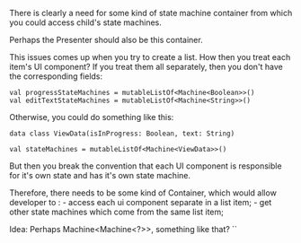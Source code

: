 There is clearly a need for some kind of state machine container
from which you could access child's state machines.

Perhaps the Presenter should also be this container.

This issues comes up when you try to create a list.
How then you treat each item's UI component?
If you treat them all separately,
then you don't have the corresponding fields:

    val progressStateMachines = mutableListOf<Machine<Boolean>>()
    val editTextStateMachines = mutableListOf<Machine<String>>()

Otherwise, you could do something like this:

    data class ViewData(isInProgress: Boolean, text: String)

    val stateMachines = mutableListOf<Machine<ViewData>>()

But then you break the convention that each UI component is
responsible for it's own state and has it's own state machine.

Therefore, there needs to be some kind of Container,
which would allow developer to :
    - access each ui component separate in a list item;
    - get other state machines which come from the same list item;

Idea: Perhaps Machine<Machine<?>>, something like that? ``